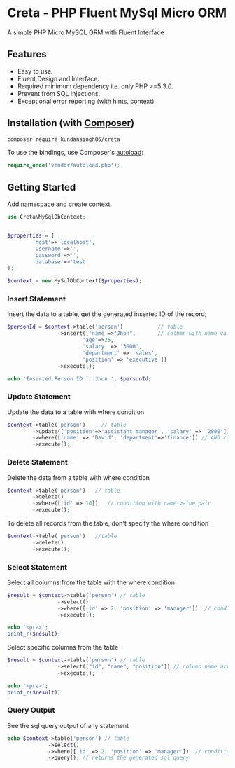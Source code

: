 # Creta - PHP Fluent MySql Micro ORM
A simple PHP Micro MySQL ORM with Fluent Interface

## Features

- Easy to use.
- Fluent Design and Interface.
- Required minimum dependency i.e. only PHP >=5.3.0.
- Prevent from SQL Injections.
- Exceptional error reporting (with hints, context)

## Installation (with [Composer](https://getcomposer.org))

```bash
composer require kundansingh86/creta
```
To use the bindings, use Composer's [autoload](https://getcomposer.org/doc/01-basic-usage.md#autoloading):

```php
require_once('vendor/autoload.php');
```

## Getting Started

Add namespace and create context.

```php
use Creta\MySqlDbContext;


$properties = [
        'host'=>'localhost',
        'username'=>'',
        'password'=>'',
        'database'=>'test'
];

$context = new MySqlDbContext($properties);
```

### Insert Statement

Insert the data to a table, get the generated inserted ID of the record;

```php
$personId = $context->table('person')           // table 
                ->insert(['name'=>"Jhon",       // column with name value pair
                        'age'=>25, 
                        'salary' => '3000', 
                        'department' => 'sales', 
                        'position' => 'executive'])
                ->execute();

echo 'Inserted Person ID :: Jhon ', $personId; 
```

### Update Statement

Update the data to a table with where condition

```php
$context->table('person')     // table
        ->update(['position'=>'assistant manager', 'salary' => '2800'])     // column with name value pair
        ->where(['name' => 'David', 'department'=>'finance']) // AND condition with name value pair
        ->execute();
```

### Delete Statement

Delete the data from a table with where condition

```php
$context->table('person')   // table
        ->delete()
        ->where(['id' => 10])   // condition with name value pair
        ->execute();
```

To delete all records from the table, don't specify the where condition

```php
$context->table('person')   //table
        ->delete()
        ->execute();
```

### Select Statement

Select all columns from the table with the where condition

```php
$result = $context->table('person') // table
                ->select()
                ->where(['id' => 2, 'position' => 'manager'])  // condition with name value pair 
                ->execute();

echo '<pre>';
print_r($result);
```

Select specific columns from the table

```php
$result = $context->table('person') // table
                ->select(["id", "name", "position"]) // column name array
                ->execute();

echo '<pre>';
print_r($result);
```

### Query Output

See the sql query output of any statement

```php
echo $context->table('person') // table
             ->select()
             ->where(['id' => 2, 'position' => 'manager'])  // condition with name value pair 
             ->query(); // returns the generated sql query
```